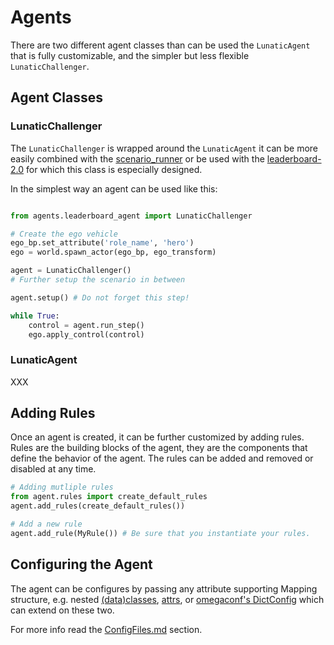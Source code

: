 # Agents

There are two different agent classes than can be used the `LunaticAgent` that is fully customizable,
and the simpler but less flexible `LunaticChallenger`.

## Agent Classes

### LunaticChallenger

The `LunaticChallenger` is wrapped around the `LunaticAgent` it can be more easily combined with the [scenario_runner](https://github.com/carla-simulator/scenario_runner) or be used with the [leaderboard-2.0](https://leaderboard.carla.org/get_started/) for which this class is especially designed.

In the simplest way an agent can be used like this:

```python

from agents.leaderboard_agent import LunaticChallenger

# Create the ego vehicle
ego_bp.set_attribute('role_name', 'hero')
ego = world.spawn_actor(ego_bp, ego_transform)

agent = LunaticChallenger()
# Further setup the scenario in between

agent.setup() # Do not forget this step!

while True:
    control = agent.run_step()
    ego.apply_control(control)
```

### LunaticAgent

XXX

## Adding Rules

Once an agent is created, it can be further customized by adding rules. Rules are the building blocks of the agent, they are the components that define the behavior of the agent. The rules can be added and removed or disabled at any time.

```python
# Adding mutliple rules
from agent.rules import create_default_rules
agent.add_rules(create_default_rules())

# Add a new rule
agent.add_rule(MyRule()) # Be sure that you instantiate your rules.
```

## Configuring the Agent

The agent can be configures by passing any attribute supporting Mapping structure, e.g. nested [(data)classes](https://docs.python.org/3/library/dataclasses.html), [attrs](https://www.attrs.org/en/stable/index.html), or [omegaconf's DictConfig](https://omegaconf.readthedocs.io/en/2.3_branch/) which can extend on these two.

For more info read the [ConfigFiles.md](../conf/ConfigFiles) section.
